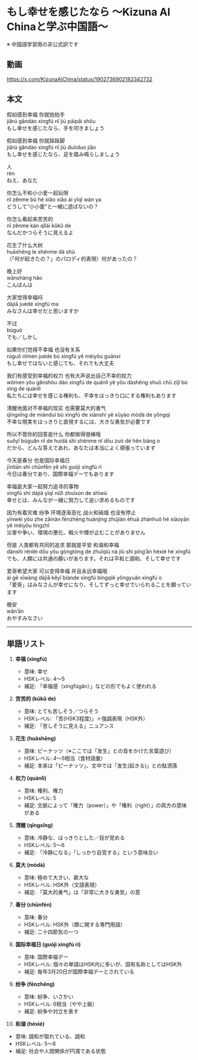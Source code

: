 # もし幸せを感じたなら 〜Kizuna AI Chinaと学ぶ中国語〜
※ 中国語学習用の非公式訳です

## 動画
https://x.com/KizunaAIChina/status/1902736902182342732

## 本文

假如感到幸福 你就拍拍手  
jiǎrú gǎndào xìngfú nǐ jiù pāipāi shǒu  
もし幸せを感じたなら、手を叩きましょう  

假如感到幸福 你就跺跺脚  
jiǎrú gǎndào xìngfú nǐ jiù duòduo jiǎo  
もし幸せを感じたなら、足を踏み鳴らしましょう  

人  
rén  
ねえ、あなた  

你怎么不和小小爱一起玩呀  
nǐ zěnme bù hé xiǎo xiǎo ài yīqǐ wán ya  
どうして“小小愛”と一緒に遊ばないの？  

你怎么看起来苦苦的  
nǐ zěnme kàn qǐlái kǔkǔ de  
なんだかつらそうに見えるよ  

花生了什么大树  
huāshēng le shénme dà shù  
（「何が起きたの？」のパロディ的表現）何があったの？  

晚上好  
wǎnshàng hǎo  
こんばんは  

大家觉得幸福吗  
dàjiā juédé xìngfú ma  
みなさんは幸せだと思いますか  

不过  
búguò  
でも／しかし  

如果你们觉得不幸福 也没有关系  
rúguǒ nǐmen juéde bù xìngfú yě méiyǒu guānxi  
もし幸せではないと感じても、それでも大丈夫  

我们有感受到幸福的权力 也有大声说出自己不幸的权力  
wǒmen yǒu gǎnshòu dào xìngfú de quánlì yě yǒu dàshēng shuō chū zìjǐ bù xìng de quánlì  
私たちには幸せを感じる権利も、不幸をはっきり口にする権利もあります  

清醒地面对不幸福的现实 也需要莫大的勇气  
qīngxǐng de miànduì bù xìngfú de xiànshí yě xūyào mòdà de yǒngqì  
不幸な現実をはっきりと直視するには、大きな勇気が必要です  

所以不管你的回答是什么 你都做得很棒哦  
suǒyǐ bùguǎn nǐ de huídá shì shénme nǐ dōu zuò dé hěn bàng o  
だから、どんな答えであれ、あなたは本当によく頑張っています  

今天是春分 也是国际幸福日  
jīntiān shì chūnfēn yě shì guójì xìngfú rì  
今日は春分であり、国際幸福デーでもあります  

幸福是大家一起努力追寻的事物  
xìngfú shì dàjiā yīqǐ nǔlì zhuīxún de shìwù  
幸せとは、みんなが一緒に努力して追い求めるものです  

因为有着灾难 纷争 环境逐渐恶化 战火和硝烟 也没有停止  
yīnwèi yǒu zhe zāinàn fēnzhēng huánjìng zhújiàn èhuà zhànhuǒ hé xiāoyān yě méiyǒu tíngzhǐ  
災害や争い、環境の悪化、戦火や煙が止むことがありません  

但是 人类都有共同的追求 那就是平安 和谐和幸福  
dànshì rénlèi dōu yǒu gòngtóng de zhuīqiú nà jiù shì píng’ān héxié hé xìngfú  
でも、人類には共通の願いがあります。それは平和と調和、そして幸せです  

爱哥希望大家 可以变得幸福 并且永远幸福哦  
ài gē xīwàng dàjiā kěyǐ biànde xìngfú bìngqiě yǒngyuǎn xìngfú o  
「愛哥」はみなさんが幸せになり、そしてずっと幸せでいられることを願っています  

晚安  
wǎn’ān  
おやすみなさい  

---

## 単語リスト

1. **幸福 (xìngfú)**  
   - 意味: 幸せ  
   - HSKレベル: 4〜5  
   - 補足: 「幸福感（xìngfúgǎn）」などの形でもよく使われる

2. **苦苦的 (kǔkǔ de)**  
   - 意味: とても苦しそう／つらそう  
   - HSKレベル: 「苦(HSK3程度)」＋強調表現（HSK外）  
   - 補足: 「苦しそうに見える」ニュアンス  

3. **花生 (huāshēng)**  
   - 意味: ピーナッツ（※ここでは「发生」との音をかけた言葉遊び）  
   - HSKレベル: 4〜5相当（食材語彙）  
   - 補足: 本来は「ピーナッツ」、文中では「发生(起きる)」との駄洒落  

4. **权力 (quánlì)**  
   - 意味: 権利、権力  
   - HSKレベル: 5  
   - 補足: 文脈によって「権力（power）」や「権利（right）」の両方の意味がある  

5. **清醒 (qīngxǐng)**  
   - 意味: 冷静な、はっきりとした／目が覚める  
   - HSKレベル: 5〜6  
   - 補足: 「冷静になる」「しっかり自覚する」という意味合い  

6. **莫大 (mòdà)**  
   - 意味: 極めて大きい、甚大な  
   - HSKレベル: HSK外（文語表現）  
   - 補足: 「莫大的勇气」は「非常に大きな勇気」の意  

7. **春分 (chūnfēn)**  
   - 意味: 春分  
   - HSKレベル: HSK外（暦に関する専門用語）  
   - 補足: 二十四節気の一つ  

8. **国际幸福日 (guójì xìngfú rì)**  
   - 意味: 国際幸福デー  
   - HSKレベル: 個々の単語はHSK内に多いが、固有名称としてはHSK外  
   - 補足: 毎年3月20日が国際幸福デーとされている  

9. **纷争 (fēnzhēng)**  
   - 意味: 紛争、いさかい  
   - HSKレベル: 6相当（やや上級）  
   - 補足: 紛争や対立を表す  

10. **和谐 (héxié)**  
   - 意味: 調和が取れている、調和  
   - HSKレベル: 5〜6  
   - 補足: 社会や人間関係が円満である状態  
